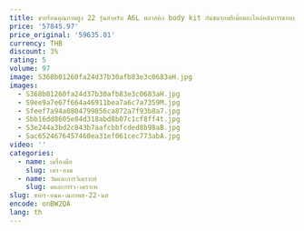 ```yaml
---
title: ขายร้อนคุณภาพสูง 22 รุ่นสําหรับ A6L พลาสติก body kit กันชนรถพรีเมี่ยมอะไหล่หลังการขายเปลี่ยน
price: '57845.97'
price_original: '59635.01'
currency: THB
discount: 3%
rating: 5
volume: 97
image: S368b01260fa24d37b30afb83e3c0683aH.jpg
images:
  - S368b01260fa24d37b30afb83e3c0683aH.jpg
  - S9ee9a7e67f664a46911bea7a6c7a7359M.jpg
  - Sfeef7a94a0804799856ca872a7f93b8a7.jpg
  - Sbb16dd8605e84d318abd8b07c1cf8ff4t.jpg
  - S3e244a3bd2c843b7aafcbbfcded8b98aB.jpg
  - Sac6524676457460ea31ef061cec773abA.jpg
video: ''
categories:
  - name: เครื่องมือ
    slug: เคร-องม
  - name: วัดและการวิเคราะห์
    slug: ดและการว-เคราะห
slug: ขายร-อนค-ณภาพส-22-นส
encode: onBW2QA
lang: th
---
```

  